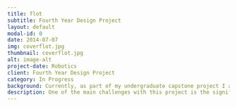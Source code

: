 ```yaml
---
title: flot
subtitle: Fourth Year Design Project 
layout: default
modal-id: 0
date: 2014-07-07
img: coverflot.jpg
thumbnail: coverflot.jpg
alt: image-alt
project-date: Robotics
client: Fourth Year Design Project
category: In Progress
background: Currently, as part of my undergraduate capstone project I am working on an autonomous indoor blimp  robot  with  a  team  of  five  others.   Compared  to  other  autonomous  platforms,  the  blimp provided excellent maneuverability and safety for indoor environments due to its low inertia and inherent stability.  Our main goal for the project is to build a light-weight blimp and implement a local collision avoidance algorithm, and later combine it with a global planner.
description: One of the main challenges with this project is the significant weight limitations placed on the payload of the blimp.  In the design, the sensor payload is limited to a camera along with sonar sensors.  Several possible solutions were explored,including  traditional  methods  involving  mapping  and  object  detection,  as  well  as  solutions like  end-to-end  learning  for  collision  avoidance.   Given  the  run-time  constraints  and  the desire for functionality in new environments with minimal labeling, the first proposed solution was eliminated.  On the other hand, the end-to-end learning approach allows for automatically labeled training data based on inputs at the time of collection, along with more expressive and generalized features.  Given recent research efforts, it can be seen that networks trained for similar tasks can be much smaller than those trained for object detection or segmentation.  An interesting aspect of the project is the use of simulated data to first pre-train the network to reduce the requirements of real data.  Given the nature of the problem, the DAGGER algorithm works well to alleviate distribution mismatches and helps to improve the learned policy.  In the future I also plan to implement deep reinforcement learning methods to tackle the problem:  namely investigating Q-learning with data augmentation methods similar to CAD2RL to minimize data collection time and use simulated data. The Cognitive Mapping and Planning for Visual Navigation is also a work that we wish to re-implement for navigation. During the project, I have gained insight into bringing up a robotics platform and the challenges involved.  I have also gained insight on how to do research and establish appropriate goals independently.
---
```


